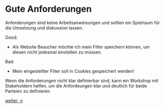 # Gute Anforderungen

Anforderungen sind keine Arbeitsanweisungen und sollten ein Spielraum für die Umsetzung und diskussion lassen.

Good:

- Als Website Besucher möchte ich mein Filter speichern können, um diesen nicht jedesmal einstellen zu müssen.

Bad:

- Mein eingestellter Filter soll in Cookies gespeichert werden!

Wenn die Anforderungen nicht klar definierbar sind, kann ein Workshop mit Stakeholdern helfen, um die Anfordeungen klar und deutlich für beide Parteien zu definieren

[weiter ->](12_userstories.md)